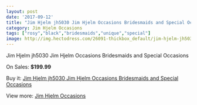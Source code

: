 ```yaml
---
layout: post
date: '2017-09-12'
title: "Jim Hjelm jh5030 Jim Hjelm Occasions Bridesmaids and Special Occasions"
category: Jim Hjelm Occasions
tags: ["rosy","black","bridesmaids","unique","special"]
image: http://img.hectodress.com/26091-thickbox_default/jim-hjelm-jh5030-jim-hjelm-occasions-bridesmaids-and-special-occasions.jpg
---
```

Jim Hjelm jh5030 Jim Hjelm Occasions Bridesmaids and Special Occasions

On Sales: **$199.99**
<a href="https://www.hectodress.com/jim-hjelm-occasions/12172-jim-hjelm-jh5030-jim-hjelm-occasions-bridesmaids-and-special-occasions.html"><amp-img layout="responsive" width="600" height="600" src="//img.hectodress.com/26091-thickbox_default/jim-hjelm-jh5030-jim-hjelm-occasions-bridesmaids-and-special-occasions.jpg" alt="Jim Hjelm jh5030 Jim Hjelm Occasions Bridesmaids and Special Occasions 0" /></a>
<a href="https://www.hectodress.com/jim-hjelm-occasions/12172-jim-hjelm-jh5030-jim-hjelm-occasions-bridesmaids-and-special-occasions.html"><amp-img layout="responsive" width="600" height="600" src="//img.hectodress.com/26093-thickbox_default/jim-hjelm-jh5030-jim-hjelm-occasions-bridesmaids-and-special-occasions.jpg" alt="Jim Hjelm jh5030 Jim Hjelm Occasions Bridesmaids and Special Occasions 1" /></a>
<a href="https://www.hectodress.com/jim-hjelm-occasions/12172-jim-hjelm-jh5030-jim-hjelm-occasions-bridesmaids-and-special-occasions.html"><amp-img layout="responsive" width="600" height="600" src="//img.hectodress.com/26092-thickbox_default/jim-hjelm-jh5030-jim-hjelm-occasions-bridesmaids-and-special-occasions.jpg" alt="Jim Hjelm jh5030 Jim Hjelm Occasions Bridesmaids and Special Occasions 2" /></a>

Buy it: [Jim Hjelm jh5030 Jim Hjelm Occasions Bridesmaids and Special Occasions](https://www.hectodress.com/jim-hjelm-occasions/12172-jim-hjelm-jh5030-jim-hjelm-occasions-bridesmaids-and-special-occasions.html "Jim Hjelm jh5030 Jim Hjelm Occasions Bridesmaids and Special Occasions")

View more: [Jim Hjelm Occasions](https://www.hectodress.com/190-jim-hjelm-occasions "Jim Hjelm Occasions")